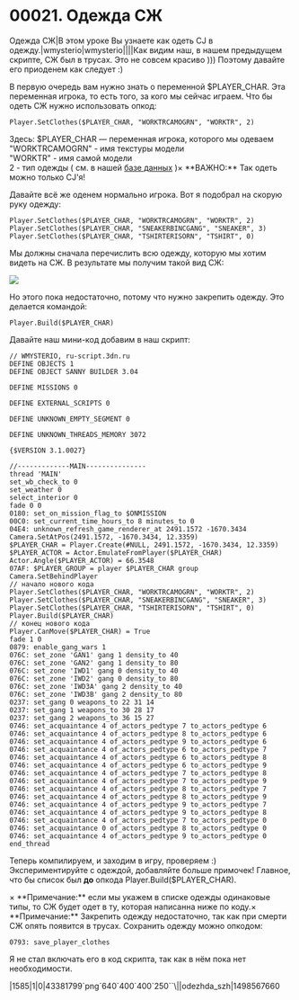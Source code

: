 # 00021. Одежда СЖ

Одежда СЖ|В этом уроке Вы узнаете как одеть CJ в одежду.|wmysterio|wmysterio||||Как видим наш, в нашем предыдущем скрипте, СЖ был в трусах. Это не совсем красиво ))) Поэтому давайте его приоденем как следует :)

В первую очередь вам нужно знать о переменной $PLAYER\_CHAR. Эта переменная игрока, то есть того, за кого мы сейчас играем. Что бы одеть СЖ нужно использовать опкод:

```
Player.SetClothes($PLAYER_CHAR, "WORKTRCAMOGRN", "WORKTR", 2)
```

Здесь: $PLAYER\_CHAR — переменная игрока, которого мы одеваем\
"WORKTRCAMOGRN" - имя текстуры модели\
"WORKTR" - имя самой модели\
2 - тип одежды ( см. в нашей [базе данных](../../../dir/gta\_sa/chasti\_tela\_igroka/1-1-0-37/) )× \*\*ВАЖНО:\*\* Так одеть можно только CJ'я!

Давайте всё же оденем нормально игрока. Вот я подобрал на скорую руку одежду:

```
Player.SetClothes($PLAYER_CHAR, "WORKTRCAMOGRN", "WORKTR", 2)
Player.SetClothes($PLAYER_CHAR, "SNEAKERBINCGANG", "SNEAKER", 3)
Player.SetClothes($PLAYER_CHAR, "TSHIRTERISORN", "TSHIRT", 0)
```

Мы должны сначала перечислить всю одежду, которую мы хотим видеть на СЖ. В результате мы получим такой вид СЖ:

![](https://github.com/wmysterio/scm-scripting-lessons/raw/resources/\_pu/0/43381799.png)

Но этого пока недостаточно, потому что нужно закрепить одежду. Это делается командой:

```
Player.Build($PLAYER_CHAR)
```

Давайте наш мини-код добавим в наш скрипт:

```
// WMYSTERIO, ru-script.3dn.ru
DEFINE OBJECTS 1
DEFINE OBJECT SANNY BUILDER 3.04 

DEFINE MISSIONS 0

DEFINE EXTERNAL_SCRIPTS 0

DEFINE UNKNOWN_EMPTY_SEGMENT 0

DEFINE UNKNOWN_THREADS_MEMORY 3072

{$VERSION 3.1.0027}

//-------------MAIN---------------
thread 'MAIN'
set_wb_check_to 0
set_weather 0
select_interior 0
fade 0 0
0180: set_on_mission_flag_to $ONMISSION
00C0: set_current_time_hours_to 8 minutes_to 0
04E4: unknown_refresh_game_renderer_at 2491.1572 -1670.3434
Camera.SetAtPos(2491.1572, -1670.3434, 12.3359)
$PLAYER_CHAR = Player.Create(#NULL, 2491.1572, -1670.3434, 12.3359)
$PLAYER_ACTOR = Actor.EmulateFromPlayer($PLAYER_CHAR)
Actor.Angle($PLAYER_ACTOR) = 66.3548
07AF: $PLAYER_GROUP = player $PLAYER_CHAR group
Camera.SetBehindPlayer
// начало нового кода
Player.SetClothes($PLAYER_CHAR, "WORKTRCAMOGRN", "WORKTR", 2)
Player.SetClothes($PLAYER_CHAR, "SNEAKERBINCGANG", "SNEAKER", 3)
Player.SetClothes($PLAYER_CHAR, "TSHIRTERISORN", "TSHIRT", 0)
Player.Build($PLAYER_CHAR)
// конец нового кода
Player.CanMove($PLAYER_CHAR) = True
fade 1 0
0879: enable_gang_wars 1
076C: set_zone 'GAN1' gang 1 density_to 40 
076C: set_zone 'GAN2' gang 1 density_to 80 
076C: set_zone 'IWD1' gang 0 density_to 40 
076C: set_zone 'IWD2' gang 0 density_to 80 
076C: set_zone 'IWD3A' gang 2 density_to 40 
076C: set_zone 'IWD3B' gang 2 density_to 80 
0237: set_gang 0 weapons_to 22 31 14 
0237: set_gang 1 weapons_to 30 28 17 
0237: set_gang 2 weapons_to 36 15 27 
0746: set_acquaintance 4 of_actors_pedtype 7 to_actors_pedtype 6
0746: set_acquaintance 4 of_actors_pedtype 8 to_actors_pedtype 6
0746: set_acquaintance 4 of_actors_pedtype 9 to_actors_pedtype 6
0746: set_acquaintance 4 of_actors_pedtype 6 to_actors_pedtype 7
0746: set_acquaintance 4 of_actors_pedtype 6 to_actors_pedtype 8
0746: set_acquaintance 4 of_actors_pedtype 6 to_actors_pedtype 9
0746: set_acquaintance 4 of_actors_pedtype 7 to_actors_pedtype 8
0746: set_acquaintance 4 of_actors_pedtype 7 to_actors_pedtype 9
0746: set_acquaintance 4 of_actors_pedtype 8 to_actors_pedtype 7
0746: set_acquaintance 4 of_actors_pedtype 8 to_actors_pedtype 9
0746: set_acquaintance 4 of_actors_pedtype 9 to_actors_pedtype 7
0746: set_acquaintance 4 of_actors_pedtype 9 to_actors_pedtype 8
0746: set_acquaintance 4 of_actors_pedtype 7 to_actors_pedtype 0
0746: set_acquaintance 0 of_actors_pedtype 8 to_actors_pedtype 0
0746: set_acquaintance 4 of_actors_pedtype 9 to_actors_pedtype 0
end_thread
```

Теперь компилируем, и заходим в игру, проверяем :) Экспериментируйте с одеждой, добавляйте больше примочек! Главное, что бы список был **до** опкода Player.Build($PLAYER\_CHAR).

× \*\*Примечание:\*\* если мы укажем в списке одежды одинаковые типы, то СЖ будет одет в ту, которая написанна ниже по коду.× \*\*Примечание:\*\* Закрепить одежду недостаточно, так как при смерти СЖ опять появится в трусах. Сохранить одежду можно опкодом:

```
0793: save_player_clothes
```

Я не стал включать его в код скрипта, так как в нём пока нет необходимости.

|1585|1|0|43381799\`png\`640\`400\`400\`250\`\`\\||odezhda\_szh|1498567660

